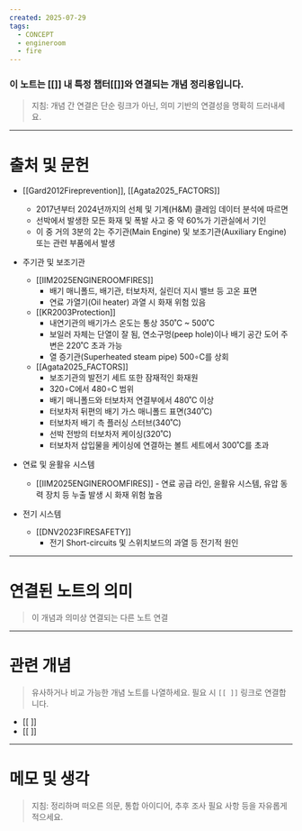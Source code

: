 ```yaml
---
created: 2025-07-29
tags:
  - CONCEPT
  - engineroom
  - fire
---
```

### 이 노트는 [[]] 내 특정 챕터[[]]와 연결되는 개념 정리용입니다.  
> 지침: 개념 간 연결은 단순 링크가 아닌, 의미 기반의 연결성을 명확히 드러내세요.  
---
# 출처 및 문헌  


- [[Gard2012Fireprevention]], [[Agata2025_FACTORS]]
	- 2017년부터 2024년까지의 선체 및 기계(H&M) 클레임 데이터 분석에 따르면
	- 선박에서 발생한 모든 화재 및 폭발 사고 중 약 60%가 기관실에서 기인
	- 이 중 거의 3분의 2는 주기관(Main Engine) 및 보조기관(Auxiliary Engine) 또는 관련 부품에서 발생

-  주기관 및 보조기관
	- [[IIM2025ENGINEROOMFIRES]]
		- 배기 매니폴드, 배기관, 터보차저, 실린더 지시 밸브 등 고온 표면
		- 연료 가열기(Oil heater) 과열 시 화재 위험 있음
	- [[KR2003Protection]] 
		-  내연기관의 배기가스 온도는 통상 350˚C ~ 500˚C
		- 보일러 자체는 단열이 잘 됨, 연소구멍(peep hole)이나 배기 공간 도어 주변은 220˚C 초과 가능
		- 열 증기관(Superheated steam pipe) 500∘C를 상회
	- [[Agata2025_FACTORS]]
		- 보조기관의 발전기 세트 또한 잠재적인 화재원
		- 320∘C에서 480∘C 범위
		- 배기 매니폴드와 터보차저 연결부에서 480˚C 이상
		- 터보차저 뒤편의 배기 가스 매니폴드 표면(340˚C)
		- 터보차저 배기 측 플러싱 스터브(340˚C)
		- 선박 전방의 터보차저 케이싱(320˚C)
		- 터보차저 삽입물을 케이싱에 연결하는 볼트 세트에서 300˚C를 초과

- 연료 및 윤활유 시스템
	- [[IIM2025ENGINEROOMFIRES]]
	        - 연료 공급 라인, 윤활유 시스템, 유압 동력 장치 등 누출 발생 시 화재 위험 높음

- 전기 시스템
	- [[DNV2023FIRESAFETY]]
		-  전기 Short-circuits 및 스위치보드의 과열 등 전기적 원인



---

# 연결된 노트의 의미  
> 이 개념과 의미상 연결되는 다른 노트 연결

---

# 관련 개념  
> 유사하거나 비교 가능한 개념 노트를 나열하세요. 필요 시 `[[ ]]` 링크로 연결합니다.

- [[ ]]
- [[ ]]

---

# 메모 및 생각  
> 지침: 정리하며 떠오른 의문, 통합 아이디어, 추후 조사 필요 사항 등을 자유롭게 적으세요.

